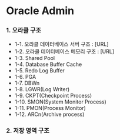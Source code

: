 # Oracle Admin

### 1. 오라클 구조
- 1-1. 오라클 데이터베이스 서버 구조 : [URL]
- 1-2. 오라클 데이터베이스 메모리 구조 : [URL]
- 1-3. Shared Pool
- 1-4. Database Buffer Cache
- 1-5. Redo Log Buffer
- 1-6. PGA
- 1-7. DBWn
- 1-8. LGWR(Log Writer)
- 1-9. CKPT(Checkpoint Process)
- 1-10. SMON(System Monitor Process)
- 1-11. PMON(Process Monitor)
- 1-12. ARCn(Archive process)

### 2. 저장 영역 구조

